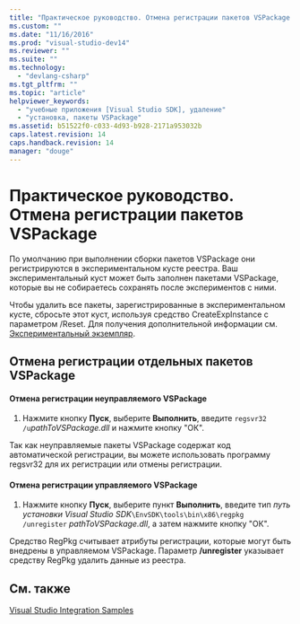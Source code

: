 ```yaml
---
title: "Практическое руководство. Отмена регистрации пакетов VSPackage | Microsoft Docs"
ms.custom: ""
ms.date: "11/16/2016"
ms.prod: "visual-studio-dev14"
ms.reviewer: ""
ms.suite: ""
ms.technology: 
  - "devlang-csharp"
ms.tgt_pltfrm: ""
ms.topic: "article"
helpviewer_keywords: 
  - "учебные приложения [Visual Studio SDK], удаление"
  - "установка, пакеты VSPackage"
ms.assetid: b51522f0-c033-4d93-b928-2171a953032b
caps.latest.revision: 14
caps.handback.revision: 14
manager: "douge"
---
```

# Практическое руководство. Отмена регистрации пакетов VSPackage
По умолчанию при выполнении сборки пакетов VSPackage они регистрируются в экспериментальном кусте реестра. Ваш экспериментальный куст может быть заполнен пакетами VSPackage, которые вы не собираетесь сохранять после экспериментов с ними.  
  
 Чтобы удалить все пакеты, зарегистрированные в экспериментальном кусте, сбросьте этот куст, используя средство CreateExpInstance с параметром \/Reset. Для получения дополнительной информации см. [Экспериментальный экземпляр](../extensibility/the-experimental-instance.md).  
  
## Отмена регистрации отдельных пакетов VSPackage  
  
#### Отмена регистрации неуправляемого VSPackage  
  
1.  Нажмите кнопку **Пуск**, выберите **Выполнить**, введите `regsvr32 /u`*pathToVSPackage.dll* и нажмите кнопку "ОК".  
  
 Так как неуправляемые пакеты VSPackage содержат код автоматической регистрации, вы можете использовать программу regsvr32 для их регистрации или отмены регистрации.  
  
#### Отмена регистрации управляемого VSPackage  
  
1.  Нажмите кнопку **Пуск**, выберите пункт **Выполнить**, введите тип *путь установки Visual Studio SDK*`\EnvSDK\tools\bin\x86\regpkg /unregister` *pathToVSPackage.dll*, а затем нажмите кнопку "ОК".  
  
 Средство RegPkg считывает атрибуты регистрации, которые могут быть внедрены в управляемом VSPackage. Параметр **\/unregister** указывает средству RegPkg удалить данные из реестра.  
  
## См. также  
 [Visual Studio Integration Samples](http://msdn.microsoft.com/ru-ru/b5dbf078-3af2-4fed-a1ea-171e4ee73a43)